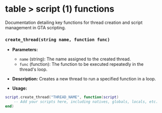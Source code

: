 # table > script (1) functions 
Documentation detailing key functions for thread creation and script management in GTA scripting.
### `create_thread(string name, function func)`

- **Parameters:**
  - `name` (string): The name assigned to the created thread.
  - `func` (function): The function to be executed repeatedly in the thread's loop.

- **Description:**
  Creates a new thread to run a specified function in a loop.

- **Usage:**
```lua
script.create_thread("THREAD_NAME", function(script)
    -- Add your scripts here, including natives, globals, locals, etc.
end)
```
